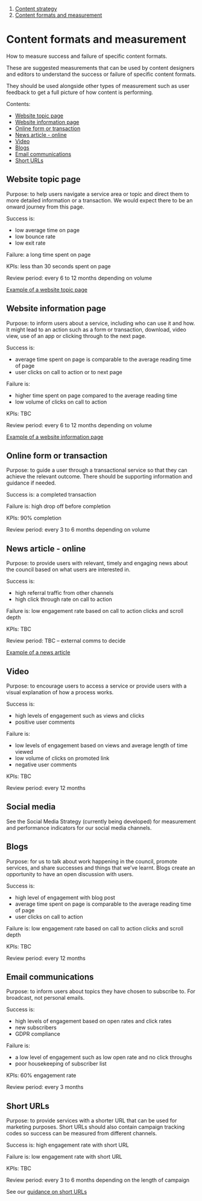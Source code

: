 1. [Content strategy](content-strategy)
2. [Content formats and measurement](#)

# Content formats and measurement

How to measure success and failure of specific content formats.

These are suggested measurements that can be used by content designers and editors to understand the success or failure of specific content formats.

They should be used alongside other types of measurement such as user feedback to get a full picture of how content is performing.

Contents:
 - [Website topic page](#website-topic-page)
 - [Website information page](#website-information-page)
 - [Online form or transaction](#online-form-or-transaction)
 - [News article - online](#news-article-online)
 - [Video](#video)
 - [Blogs](#blogs)
 - [Email communications](#email-communications)
 - [Short URLs](#short-urls)

## Website topic page

Purpose: to help users navigate a service area or topic and direct them to more detailed information or a transaction. We would expect there to be an onward journey from this page.

Success is: 
 - low average time on page
 - low bounce rate
 - low exit rate

Failure: a long time spent on page

KPIs: less than 30 seconds spent on page

Review period: every 6 to 12 months depending on volume

[Example of a website topic page](/examples/topic)

## Website information page

Purpose: to inform users about a service, including who can use it and how. It might lead to an action such as a form or transaction, download, video view, use of an app or clicking through to the next page.

Success is:   
 - average time spent on page is comparable to the average reading time of page
 - user clicks on call to action or to next page

Failure is:
 - higher time spent on page compared to the average reading time
 - low volume of clicks on call to action
 
KPIs: TBC

Review period: every 6 to 12 months depending on volume

[Example of a website information page](/examples/article)

## Online form or transaction

Purpose: to guide a user through a transactional service so that they can achieve the relevant outcome. There should be supporting information and guidance if needed.

Success is: a completed transaction

Failure is: high drop off before completion 

KPIs: 90% completion

Review period: every 3 to 6 months depending on volume

## News article - online

Purpose: to provide users with relevant, timely and engaging news about the council based on what users are interested in. 

Success is: 
 - high referral traffic from other channels 
 - high click through rate on call to action

Failure is: low engagement rate based on call to action clicks and scroll depth

KPIs: TBC

Review period: TBC – external comms to decide

[Example of a news article](/examples/news)

## Video

Purpose: to encourage users to access a service or provide users with a visual explanation of how a process works.   

Success is: 
 - high levels of engagement such as views and clicks
 - positive user comments

Failure is: 
 - low levels of engagement based on views and average length of time viewed
 - low volume of clicks on promoted link
 - negative user comments

KPIs: TBC

Review period: every 12 months

## Social media
See the Social Media Strategy (currently being developed) for measurement and performance indicators for our social media channels.

## Blogs

Purpose: for us to talk about work happening in the council, promote services, and share successes and things that we’ve learnt. Blogs create an opportunity to have an open discussion with users.

Success is:
 - high level of engagement with blog post
 - average time spent on page is comparable to the average reading time of page
 - user clicks on call to action

Failure is: low engagement rate based on call to action clicks and scroll depth

KPIs: TBC

Review period: every 12 months

## Email communications

Purpose: to inform users about topics they have chosen to subscribe to. For broadcast, not personal emails.

Success is: 
 - high levels of engagement based on open rates and click rates
 - new subscribers
 - GDPR compliance

Failure is: 
 - a low level of engagement such as low open rate and no click throughs
 - poor housekeeping of subscriber list

KPIs: 60% engagement rate

Review period: every 3 months

## Short URLs 
Purpose: to provide services with a shorter URL that can be used for marketing purposes. Short URLs should also contain campaign tracking codes so success can be measured from different channels.

Success is: high engagement rate with short URL

Failure is: low engagement rate with short URL

KPIs: TBC

Review period: every 3 to 6 months depending on the length of campaign

See our [guidance on short URLs](/docs/core/content/url-guidelines)
